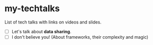 # my-techtalks
List of tech talks with links on videos and slides.

 - [ ] Let's talk about <b>data sharing</b>.
 - [ ] I don't believe you! (About frameworks, their complexity and magic)
